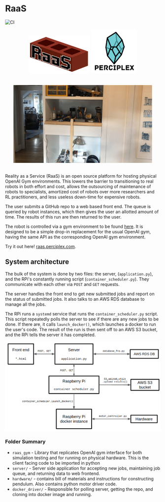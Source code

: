 # RaaS
![CI](https://github.com/perciplex/raas/workflows/CI/badge.svg)
<div align="center">
<img src="/server/raas-frontend/public/logo.png" alt="Your image title" width="200"/>

<img src="server/raas-frontend/public/pplex_logo_wordmark.png" alt="Your image title" width="150"/>
</div>
<br/>
<br/>
<div align="center">
<img src="misc/swingup.gif" alt="Your image title" width="450"/>
</div>
<br/>

Reality as a Service (RaaS) is an open source platform for hosting physical OpenAI Gym environments. This lowers the barrier to transitioning to real robots in both effort and cost, allows the outsourcing of maintenance of robots to specialists, amortized cost of robots over more researchers and RL practitioners, and less useless down-time for expensive robots.

The user submits a GitHub repo to a web based front end. The queue is queried by robot instances, which then gives the user an allotted amount of time. The results of this run are then returned to the user.

The robot is controlled via a gym environment to be found [here](https://github.com/perciplex/raas-envs). It is designed to be a simple drop-in replacement for the usual OpenAI gym, having the same API as the corresponding OpenAI gym environment.

Try it out here! [raas.perciplex.com](http://raas.perciplex.com).

## System architecture

The bulk of the system is done by two files: the server, (`application.py`), and the RPi's constantly running script (`container_scheduler.py`). They communicate with each other via `POST` and `GET` requests.

The server handles the front end to get new submitted jobs and report on the status of submitted jobs. It also talks to an AWS RDS database to manage all the jobs.

The RPi runs a `systemd` service that runs the `container_scheduler.py` script. This script repeatedly polls the server to see if there are any new jobs to be done. If there are, it calls `launch_docker()`, which launches a docker to run the user's code. The result of the run is then sent off to an AWS S3 bucket, and the RPi tells the server it has completed.

<img src="misc/block_diagram.png"/>


### Folder Summary

- `raas_gym` - Library that replicates OpenAI gym interface for both simulation testing and for running on physical hardware. This is the client facing code to be imported in python
- `server/` - Server side application for accepting new jobs, maintaining job queue, and returning data to web frontend.
- `hardware/` - contains bill of materials and instructions for constructing pendulum. Also contains python motor driver code.
- `docker_driver/` - Responsible for polling server, getting the repo, and cloning into docker image and running.
